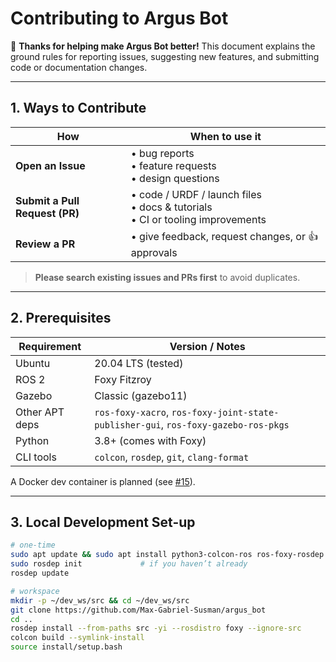 <!--
Copyright (c) 2025, Max Gabriel Susman
Licensed under the Apache License, Version 2.0 (the "License");
you may not use this file except in compliance with the License.
You may obtain a copy of the License at

    http://www.apache.org/licenses/LICENSE-2.0

Unless required by applicable law or agreed to in writing, software
distributed under the License is distributed on an "AS IS" BASIS,
WITHOUT WARRANTIES OR CONDITIONS OF ANY KIND, either express or implied.
See the License for the specific language governing permissions and
limitations under the License.
-->


# Contributing to **Argus Bot**

:tada: **Thanks for helping make Argus Bot better!** This document explains the ground rules for reporting issues, suggesting new features, and submitting code or documentation changes.

---

## 1. Ways to Contribute

| How | When to use it |
|-----|----------------|
| **Open an Issue** | • bug reports<br>• feature requests<br>• design questions |
| **Submit a Pull Request (PR)** | • code / URDF / launch files<br>• docs & tutorials<br>• CI or tooling improvements |
| **Review a PR** | • give feedback, request changes, or 👍 approvals |

> **Please search existing issues and PRs first** to avoid duplicates.

---

## 2. Prerequisites

| Requirement | Version / Notes |
|-------------|-----------------|
| Ubuntu | 20.04 LTS (tested) |
| ROS 2 | Foxy Fitzroy |
| Gazebo | Classic (gazebo11) |
| Other APT deps | `ros-foxy-xacro`, `ros-foxy-joint-state-publisher-gui`, `ros-foxy-gazebo-ros-pkgs` |
| Python | 3.8+ (comes with Foxy) |
| CLI tools | `colcon`, `rosdep`, `git`, `clang-format` |

A Docker dev container is planned (see [#15](../issues/15)).

---

## 3. Local Development Set-up

```bash
# one-time
sudo apt update && sudo apt install python3-colcon-ros ros-foxy-rosdep
sudo rosdep init             # if you haven’t already
rosdep update

# workspace
mkdir -p ~/dev_ws/src && cd ~/dev_ws/src
git clone https://github.com/Max-Gabriel-Susman/argus_bot
cd ..
rosdep install --from-paths src -yi --rosdistro foxy --ignore-src
colcon build --symlink-install
source install/setup.bash
